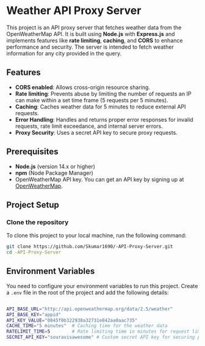 # Weather API Proxy Server

This project is an API proxy server that fetches weather data from the OpenWeatherMap API. It is built using **Node.js** with **Express.js** and implements features like **rate limiting**, **caching**, and **CORS** to enhance performance and security. The server is intended to fetch weather information for any city provided in the query.

## Features

- **CORS enabled**: Allows cross-origin resource sharing.
- **Rate limiting**: Prevents abuse by limiting the number of requests an IP can make within a set time frame (5 requests per 5 minutes).
- **Caching**: Caches weather data for 5 minutes to reduce external API requests.
- **Error Handling**: Handles and returns proper error responses for invalid requests, rate limit exceedance, and internal server errors.
- **Proxy Security**: Uses a secret API key to secure proxy requests.

## Prerequisites

- **Node.js** (version 14.x or higher)
- **npm** (Node Package Manager)
- OpenWeatherMap API key. You can get an API key by signing up at [OpenWeatherMap](https://home.openweathermap.org/users/sign_up).

## Project Setup

### Clone the repository

To clone this project to your local machine, run the following command:

```bash
git clone https://github.com/Skumar1690/-API-Proxy-Server.git
cd -API-Proxy-Server
```

## Environment Variables

You need to configure your environment variables to run this project. Create a `.env` file in the root of the project and add the following details:

```bash

API_BASE_URL="http://api.openweathermap.org/data/2.5/weather"
API_BASE_KEY="appid"
API_KEY_VALUE="0845f0b322938a32731e842aa0aac735"
CACHE_TIME="5 minutes"  # Caching time for the weather data
RATELIMIT_TIME=5        # Rate limiting time in minutes for request limit per user
SECRET_API_KEY="souravisawesome" # Custom secret API key for securing proxy requests
           

```

